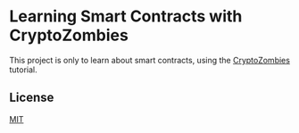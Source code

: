 # Learning Smart Contracts with CryptoZombies

This project is only to learn about smart contracts, using the [CryptoZombies](https://cryptozombies.io) tutorial.

## License
[MIT](https://choosealicense.com/licenses/mit/)